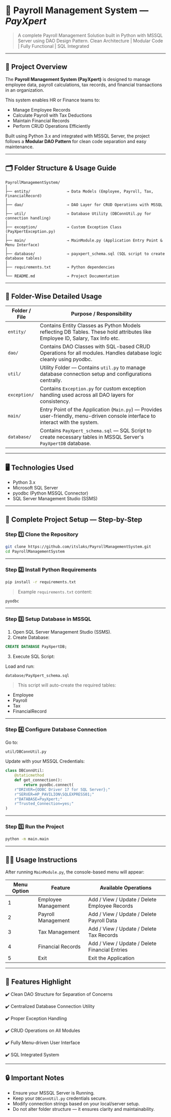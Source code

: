 # 💼 Payroll Management System — *PayXpert*

> A complete Payroll Management Solution built in Python with MSSQL Server using DAO Design Pattern.
> Clean Architecture | Modular Code | Fully Functional | SQL Integrated

---

## 🌟 Project Overview

The **Payroll Management System (PayXpert)** is designed to manage employee data, payroll calculations, tax records, and financial transactions in an organization.

This system enables HR or Finance teams to:

- Manage Employee Records
- Calculate Payroll with Tax Deductions
- Maintain Financial Records
- Perform CRUD Operations Efficiently

Built using Python 3.x and integrated with MSSQL Server, the project follows a **Modular DAO Pattern** for clean code separation and easy maintenance.

---

## 🗂️ Folder Structure & Usage Guide

```
PayrollManagementSystem/
│
├── entity/                → Data Models (Employee, Payroll, Tax, FinancialRecord)
│
├── dao/                   → DAO Layer for CRUD Operations with MSSQL
│
├── util/                  → Database Utility (DBConnUtil.py for connection handling)
│
├── exception/             → Custom Exception Class (PayXpertException.py)
│
├── main/                  → MainModule.py (Application Entry Point & Menu Interface)
│
├── database/              → payxpert_schema.sql (SQL script to create database tables)
│
├── requirements.txt       → Python dependencies
│
└── README.md              → Project Documentation
```

---

## 📌 Folder-Wise Detailed Usage

| Folder / File  | Purpose / Responsibility                                                                                                           |
| -------------- | ---------------------------------------------------------------------------------------------------------------------------------- |
| `entity/`    | Contains Entity Classes as Python Models reflecting DB Tables. These hold attributes like Employee ID, Salary, Tax Info etc.       |
| `dao/`       | Contains DAO Classes with SQL-based CRUD Operations for all modules. Handles database logic cleanly using pyodbc.                  |
| `util/`      | Utility Folder — Contains `util.py` to manage database connection setup and configurations centrally.                           |
| `exception/` | Contains `Exception.py` for custom exception handling used across all DAO layers for consistency.                                |
| `main/`      | Entry Point of the Application (`Main.py`) — Provides user-friendly, menu-driven console interface to interact with the system. |
| `database/`  | Contains `PayXpert_schema.sql` — SQL Script to create necessary tables in MSSQL Server's `PayXpertDB` database.               |

---

## 🖥️ Technologies Used

- Python 3.x
- Microsoft SQL Server
- pyodbc (Python MSSQL Connector)
- SQL Server Management Studio (SSMS)

---

## 🔧 Complete Project Setup — Step-by-Step

### Step 1️⃣ Clone the Repository

```bash
git clone https://github.com/itslaks/PayrollManagementSystem.git
cd PayrollManagementSystem
```

---

### Step 2️⃣ Install Python Requirements

```bash
pip install -r requirements.txt
```

> Example `requirements.txt` content:

```
pyodbc
```

---

### Step 3️⃣ Setup Database in MSSQL

1. Open SQL Server Management Studio (SSMS).
2. Create Database:

```sql
CREATE DATABASE PayXpertDB;
```

3. Execute SQL Script:

Load and run:

```
database/PayXpert_schema.sql
```

> This script will auto-create the required tables:

- Employee
- Payroll
- Tax
- FinancialRecord

---

### Step 4️⃣ Configure Database Connection

Go to:

```
util/DBConnUtil.py
```

Update with your MSSQL Credentials:

```python
class DBConnUtil:
    @staticmethod
    def get_connection():
        return pyodbc.connect(
    r"DRIVER={ODBC Driver 17 for SQL Server};"
    r"SERVER=HP_PAVILION\SQLEXPRESS01;" 
    r"DATABASE=PayXpert;"  
    r"Trusted_Connection=yes;"
)

```

---

### Step 5️⃣ Run the Project

```bash
python -m main.main
```

---

## 🧑‍💻 Usage Instructions

After running `MainModule.py`, the console-based menu will appear:

| Menu Option | Feature             | Available Operations                           |
| ----------- | ------------------- | ---------------------------------------------- |
| 1           | Employee Management | Add / View / Update / Delete Employee Records  |
| 2           | Payroll Management  | Add / View / Update / Delete Payroll Data      |
| 3           | Tax Management      | Add / View / Update / Delete Tax Records       |
| 4           | Financial Records   | Add / View / Update / Delete Financial Entries |
| 5           | Exit                | Exit the Application                           |

---

## 🚀 Features Highlight

✔️ Clean DAO Structure for Separation of Concerns

✔️ Centralized Database Connection Utility

✔️ Proper Exception Handling

✔️ CRUD Operations on All Modules

✔️ Fully Menu-driven User Interface

✔️ SQL Integrated System

---

## 🔒 Important Notes

- Ensure your MSSQL Server is Running.
- Keep your `DBConnUtil.py` credentials secure.
- Modify connection strings based on your local/server setup.
- Do not alter folder structure — it ensures clarity and maintainability.
